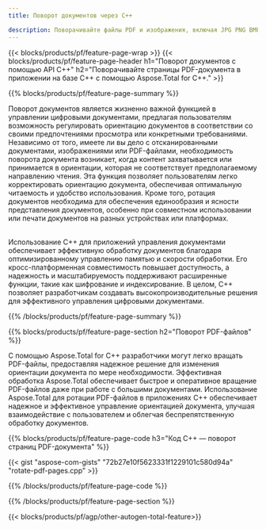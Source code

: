```yaml
---
title: Поворот документов через C++ 

description: Поворачивайте файлы PDF и изображения, включая JPG PNG BMP GIF TIFF SVG, с помощью приложения C++.
---
```


{{< blocks/products/pf/feature-page-wrap >}}
{{< blocks/products/pf/feature-page-header h1="Поворот документов с помощью API C++" h2="Поворачивайте страницы PDF-документа в приложении на базе C++ с помощью Aspose.Total for C++." >}}

{{% blocks/products/pf/feature-page-summary %}}

Поворот документов является жизненно важной функцией в управлении цифровыми документами, предлагая пользователям возможность регулировать ориентацию документов в соответствии со своими предпочтениями просмотра или конкретными требованиями. Независимо от того, имеете ли вы дело с отсканированными документами, изображениями или PDF-файлами, необходимость поворота документа возникает, когда контент захватывается или принимается в ориентации, которая не соответствует предполагаемому направлению чтения. Эта функция позволяет пользователям легко корректировать ориентацию документа, обеспечивая оптимальную читаемость и удобство использования. Кроме того, ротация документов необходима для обеспечения единообразия и ясности представления документов, особенно при совместном использовании или печати документов на разных устройствах или платформах. <br /><br />

Использование C++ для приложений управления документами обеспечивает эффективную обработку документов благодаря оптимизированному управлению памятью и скорости обработки. Его кросс-платформенная совместимость повышает доступность, а надежность и масштабируемость поддерживают расширенные функции, такие как шифрование и индексирование. В целом, C++ позволяет разработчикам создавать высокопроизводительные решения для эффективного управления цифровыми документами.

{{% /blocks/products/pf/feature-page-summary  %}}


{{% blocks/products/pf/feature-page-section  h2="Поворот PDF-файлов" %}}

С помощью Aspose.Total for C++ разработчики могут легко вращать PDF-файлы, предоставляя надежное решение для изменения ориентации документа по мере необходимости. Эффективная обработка Aspose.Total обеспечивает быстрое и оперативное вращение PDF-файлов даже при работе с большими документами. Использование Aspose.Total для ротации PDF-файлов в приложениях C++ обеспечивает надежное и эффективное управление ориентацией документа, улучшая взаимодействие с пользователем и облегчая беспрепятственную обработку документов.

{{% blocks/products/pf/feature-page-code h3="Код C++ — поворот страниц PDF-документа" %}}

{{< gist "aspose-com-gists" "72b27e10f5623331f1229101c580d94a" "rotate-pdf-pages.cpp" >}}

{{% /blocks/products/pf/feature-page-code  %}}

{{% /blocks/products/pf/feature-page-section %}}

{{< blocks/products/pf/agp/other-autogen-total-feature>}}